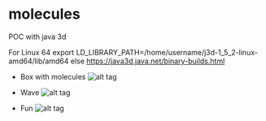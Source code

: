 # molecules
POC with java 3d 

For Linux 64
export LD_LIBRARY_PATH=/home/username/j3d-1_5_2-linux-amd64/lib/amd64
else
https://java3d.java.net/binary-builds.html


- Box with molecules
![alt tag](https://cloud.githubusercontent.com/assets/10994894/6886574/fe13bc74-d641-11e4-956f-ff45e8d389aa.png)

- Wave
![alt tag](https://cloud.githubusercontent.com/assets/10994894/6886575/fede8ecc-d641-11e4-981f-238eb8819b4c.png)

- Fun
![alt tag](https://cloud.githubusercontent.com/assets/10994894/6886577/0057633c-d642-11e4-9f6c-d2952e5790d2.png)
